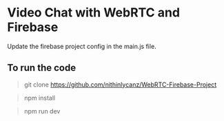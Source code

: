 # Video Chat with WebRTC and Firebase

Update the firebase project config in the main.js file. 

## To run the code 
 
>git clone <https://github.com/nithinlycanz/WebRTC-Firebase-Project>

>npm install

>npm run dev
